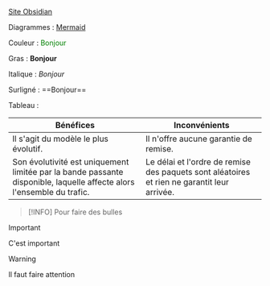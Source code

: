 [Site Obsidian](https://help.obsidian.md/How+to/Format+your+notes)

Diagrammes : [Mermaid](https://mermaid-js.github.io/mermaid-live-editor/edit#pako:eNptj7sOwjAMRX_F9Ur6AxmKkBgoK2sWKzVNRR4QEqGq6r-TtrDV05V9jqU7oQ4do8Q3vzJ7zeeB-khOeShzsoPmumkO12C8hAtbG2DJAkz4AEWGMeTjLrxhmvyCgGGK4PiHLre6oPXqlMfDZgtoV2Oli1bt4y3cmS30kSlVKNBxdDR0pcW0CAqTYccKZYkdxYdC5efCUU7hNnqNMsXMAvOzo_RvvC3nL1UyV3E)

Couleur : <span style="color:green">Bonjour</span>

Gras : **Bonjour**

Italique : *Bonjour*

Surligné : ==Bonjour==

Tableau : 

| Bénéfices                                                                                                             | Inconvénients                                                                               |
| --------------------------------------------------------------------------------------------------------------------- | ------------------------------------------------------------------------------------------- |
| Il s'agit du modèle le plus évolutif.                                                                                 | Il n'offre aucune garantie de remise.                                                       |
| Son évolutivité est uniquement limitée par la bande passante disponible, laquelle affecte alors l'ensemble du trafic. | Le délai et l'ordre de remise des paquets sont aléatoires et rien ne garantit leur arrivée. |

>[!INFO]
>Pour faire des bulles

>[!Important]
>C'est important

>[!Warning]
>Il faut faire attention




